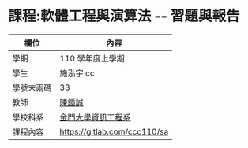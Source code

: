 # 課程:軟體工程與演算法 -- 習題與報告

| 欄位       | 內容                                                                        |
| ---------- | --------------------------------------------------------------------------- |
| 學期       | 110 學年度上學期                                                            |
| 學生       | 施泓宇 cc                                                                   |
| 學號末兩碼 | 33                                                                          |
| 教師       | [陳鍾誠](https://www.nqu.edu.tw/educsie/index.php?act=blog&code=list&ids=4) |
| 學校科系   | [金門大學資訊工程系](https://www.nqu.edu.tw/educsie/index.php)              |
| 課程內容   | https://gitlab.com/ccc110/sa                                                |

